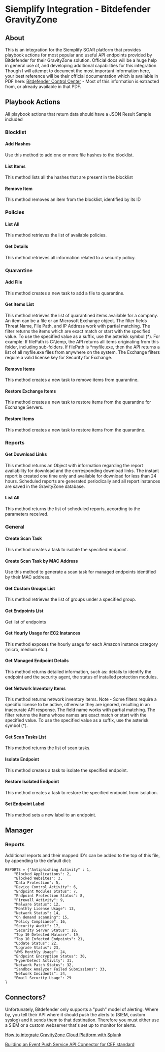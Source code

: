 # Siemplify Integration - Bitdefender GravityZone
## About
This is an integration for the Siemplify SOAR platform that provides playbook actions for most popular and useful API endpoints provided by Bitdefender for their GravityZone solution.
Official docs will be a huge help in general use of, and developing additional capabilities for this integration. Though I will attempt to document the most important information here, your best reference will be their official documentation which is available in PDF here: [Bitdefender Control Center](https://download.bitdefender.com/business/API/Bitdefender_GravityZone_Cloud_APIGuide_forCustomers_enUS.pdf) - Most of this information is extracted from, or already available in that PDF.
## Playbook Actions
All playbook actions that return data should have a JSON Result Sample included
### Blocklist
#### Add Hashes
Use this method to add one or more file hashes to the blocklist.
#### List Items
This method lists all the hashes that are present in the blocklist
#### Remove Item
This method removes an item from the blocklist, identified by its ID
### Policies
#### List All
This method retrieves the list of available policies.
#### Get Details
This method retrieves all information related to a security policy.
### Quarantine
#### Add File
This method creates a new task to add a file to quarantine.
#### Get Items List
This method retrieves the list of quarantined items available for a company. An item can be a file or an Microsoft Exchange object.
The filter fields Threat Name, File Path, and IP Address work with partial matching.
The filter returns the items which are exact match or start with the specified value.
To use the specified value as a suffix, use the asterisk symbol (*). For example:
If filePath is C:\temp, the API returns all items originating from this folder, including sub-folders.
If filePath is *myfile.exe, then the API returns a list of all myfile.exe files from anywhere on the system.
The Exchange filters require a valid license key for Security for Exchange.
#### Remove Items
This method creates a new task to remove items from quarantine.
#### Restore Exchange Items
This method creates a new task to restore items from the quarantine for Exchange Servers.
#### Restore Items
This method creates a new task to restore items from the quarantine.
### Reports
#### Get Download Links
This method returns an Object with information regarding the report availability for download and the corresponding download links.
The instant report is created one time only and available for download for less than 24 hours.
Scheduled reports are generated periodically and all report instances are saved in the GravityZone database.
#### List All
This method returns the list of scheduled reports, according to the parameters received.
### General
#### Create Scan Task
This method creates a task to isolate the specified endpoint.
#### Create Scan Task by MAC Address
Use this method to generate a scan task for managed endpoints identified by their MAC address.
#### Get Custom Groups List
This method retrieves the list of groups under a specified group.
#### Get Endpoints List
Get list of endpoints
#### Get Hourly Usage for EC2 Instances
This method exposes the hourly usage for each Amazon instance category (micro, medium etc.).
#### Get Managed Endpoint Details
This method returns detailed information, such as: details to identify the endpoint and the security agent, the status of installed protection modules.
#### Get Network Inventory Items
This method returns network inventory items. Note - Some filters require a specific license to be active, otherwise they are ignored, resulting in an inaccurate API response. The field name works with partial matching.
The filter returns the items whose names are exact match or start with the specified value. To use the specified value as a suffix, use the asterisk symbol (*).
#### Get Scan Tasks List
This method returns the list of scan tasks.
#### Isolate Endpoint
This method creates a task to isolate the specified endpoint.
#### Restore Isolated Endpoint
This method creates a task to restore the specified endpoint from isolation.
#### Set Endpoint Label
This method sets a new label to an endpoint.
## Manager
### Reports
Additional reports and their mapped ID's can be added to the top of this file, by appending to the default dict:

    REPORTS = {"Antiphishing Activity" : 1,
	    "Blocked Applications": 2,
	    "Blocked Websites": 3,
	    "Data Protection": 5,
	    "Device Control Activity": 6,
	    "Endpoint Modules Status": 7,
	    "Endpoint Protection Status": 8,
	    "Firewall Activity": 9,
	    "Malware Status": 12,
	    "Monthly License Usage": 13,
	    "Network Status": 14,
	    "On demand scanning": 15,
	    "Policy Compliance": 16,
	    "Security Audit": 17,
	    "Security Server Status": 18,
	    "Top 10 Detected Malware": 19,
	    "Top 10 Infected Endpoints": 21,
	    "Update Status": 22,
	    "Upgrade Status": 23,
	    "AWS Monthly Usage": 24,
	    "Endpoint Encryption Status": 30,
	    "HyperDetect Activity": 31,
	    "Network Patch Status": 32,
	    "Sandbox Analyzer Failed Submissions": 33,
	    "Network Incidents": 34,
	    "Email Security Usage": 29
	}
## Connectors?
Unfortunately, Bitdefender only supports a "push" model of alerting. Where by, you tell their API where it should push the alerts to (SIEM, custom syslog) and it sends them to that destination. Therefore you must either use a SIEM or a custom webserver that's set up to monitor for alerts.

[How to integrate GravityZone Cloud Platform with Splunk](https://www.bitdefender.com/support/how-to-integrate-gravityzone-cloud-platform-with-splunk-2152.html)

[Building an Event Push Service API Connector for CEF standard](https://www.bitdefender.com/support/building-an-event-push-service-api-connector-for-cef-standard-2373.html)
